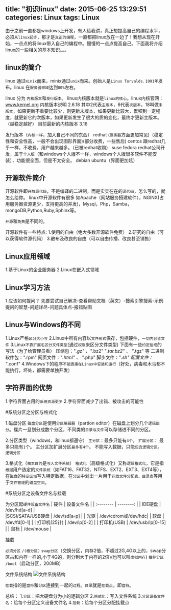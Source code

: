 title: "初识linux"
date: 2015-06-25 13:29:51
categories: Linux
tags: Linux
---
由于之前一直都是windows上开发，有人给我讲，真正想提高自己的编程水平，必须`从linux起步`，那才是`真正的编程`，一直都把linux放在一边了！我想从现在开始，一点点的将linux带入自己的编程中。慢慢的一点点提高自己。下面我将介绍linux的一些相关的基本知识。。。
<!--more-->
## linux的简介

linux 通过`minix`而来，minix通过`unix`而来。创始人是`Linus Torvalds`. `1991年`发布。linux 在`服务器领域`达到`80%`左右。

linux 分为 `内核版本`和`发行版本`。
linux内核版本就是`linux的核心`。linux内核官网：www.kernel.org
内核版本说明
2.6.18 其中2代表`主版本`，6代表`次版本`，18叫做`末版本`，如果更新不重要比较少，则更新末版本，如果更新比较大，累积到一定程度，就更新它的次版本，如果更新发生了很大的质的变化，最终才更新主版本。（越稳定越好）
目前最新的内核版本
3.16

发行版本（`内核一样`，加入自己不同的东西）
redhat (`服务器`方面更加常见)（稳定性和安全性高，一般不会出现图形界面)(部分收费，一些售后)
centos 跟redhat几乎一样，不收费。用户越来越多。（已被redhat收购）
suse
fedora redhat公司开发，属于`个人版`（和windows个人版不一样，windows个人版很多软件不能安装），功能很全面，但是不太安全。
debian ubuntu（界面更加炫）

## 开源软件简介

开源软件即`开放源代码`，不是编译的二进制，而是实实在在的`源代码`，怎么写的，就怎么给你。
linux中开源软件有很多
如Apache（网站服务搭建软件），NGINX(占用服务器资源更少，支持更高的并发)，Mysql，Php，Samba，mongoDB,Python,Ruby,Sphinx等。

`开源`和`免费`是不同的。

开源软件有一些特点:
1.使用的自由（绝大多数开源软件免费）
2.研究的自由（可以获得软件源代码）
3.散布及改良的自由（可以自由传播、改良甚至销售）

## Linux应用领域

1.基于Linux的企业服务器
2.Linux在嵌入式领域

## Linux学习方法

1.应该如何提问？
先要尝试自己解决-查看帮助文档（英文）-搜索引擎搜索-示例
提问的智慧-问题详尽-问题具体点-报错贴图

## Linux与Windows的不同

1.Linux严格`区分大小写`
2.Linux中所有内容以`文件形式`保存，包括硬件，`一切内容皆文件`
3.Linux`不靠扩展名区分文件类型`(通过`权限`来区分文件类型)
下面有一些`约定俗成`的写法（为了给管理员看）
压缩包："*.gz" 、"*.bz2" "*.tar.bz2" 、 "*.tgz" 等
二进制软件包：".rpm"
网页文件："*.html" 、 "*.php"
脚步文件："*.sh"
配置文件： "*.conf"
4.Windows下的程序`不能直接在Linux中安装和运行`（好处，病毒和木马都不能执行，坏处，都需要单独开发）

## 字符界面的优势

1.字符界面占用的`系统资源更少`
2.字符界面减少了出错、被攻击的可能性

#系统分区之分区与格式化

1.磁盘分区
`磁盘分区`是使用`分区编辑器`（partion editor）在磁盘上划分几个`逻辑部分`。碟片一旦划分成数个分区，不同类的`目录与文件`可以存储进不同的分区。

2.分区类型（windows，和linux都遵守）
`主分区`：最多只能有`4个`。
`扩展分区`：
最多只能有`1`个。
主分区加扩展分区`最多有4个`。
不能写入数据，只能`包含逻辑分区`。
`逻辑分区`

3.格式化（`根本目的`是`写入文件系统`）
`格式化`（高级格式化）又称`逻辑格式化`，它是指`根据`用户选定的`文件系统`（如FAT16、FAT32、NTFS、EXT2、EXT3、EXT4等），在`磁盘`的`特定区域`写入特定数据，在`分区`中划出一片用于`存放文件分配表、目录表`等用于`文件管理`的`磁盘空间`。

#系统分区之设备文件名与挂载

为分区起`硬件设备文件名`
| 硬件             |    设备文件名 		 | 
| :--------        | --------:           | 
| IDE硬盘          | /dev/hd[a-d]        |  
|SCSI/SATA/USB硬盘 | /dev/sd[a-p]        | 
| 光驱      	   | /dev/cdrom或/dev/hdc| 
| 软盘    		   | /dev/fd[0-1]        | 
| 打印机(25针)     | /dev/lp[0-2]        | 
| 打印机(USB)      | /dev/usb/lp[0-15]   | 
| 鼠标     		   | /dev/mouse          | 

挂载

`必须分区`
`/(根分区)`
`swap分区`（交换分区，内存2倍，不超过2G,4G以上的，swap分区占和内存一样的,小于4G的，则分到大于内存的2倍)(也可以叫`虚拟内存`)
`推荐分区`
`/boot`（启动分区，200MB）

文件系统结构
![文件系统结构](/images/filetree.jpg)

`挂载`指的是`盘符`和`分区`连接到一起的`过程`。`目录`就是`挂载点`。即`盘符`。

总结：
1.`分区`：把大硬盘分为小的逻辑分区
2.`格式化`：写入文件系统
3.`分区设备文件名`：给每个分区定义设备文件名
4.`挂载`：给每个分区分配挂载点
